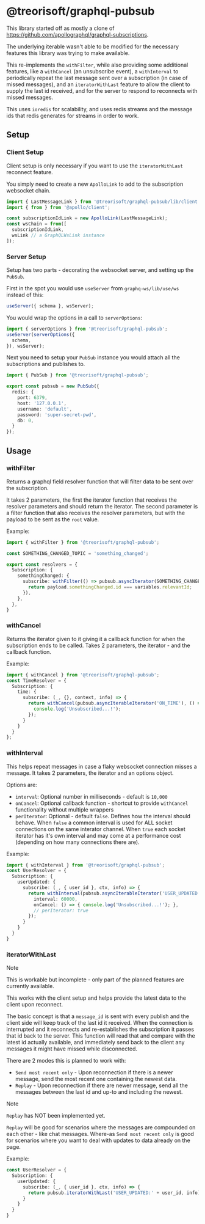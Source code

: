 # @treorisoft/graphql-pubsub

This library started off as mostly a clone of https://github.com/apollographql/graphql-subscriptions.

The underlying iterable wasn't able to be modified for the necessary features this library was trying to make available.

This re-implements the `withFilter`, while also providing some additional features, like a `withCancel` (an unsubscribe event), a `withInterval` to periodically repeat the last message sent over a subscription (in case of missed messages), and an `iteratorWithLast` feature to allow the client to supply the last id received, and for the server to respond to reconnects with missed messages.

This uses `ioredis` for scalability, and uses redis streams and the message ids that redis generates for streams in order to work.

## Setup

### Client Setup

Client setup is only necessary if you want to use the `iteratorWithLast` reconnect feature.

You simply need to create a new `ApolloLink` to add to the subscription websocket chain.

```ts
import { LastMessageLink } from '@treorisoft/graphql-pubsub/lib/client';
import { from } from '@apollo/client';

const subscriptionIdLink = new ApolloLink(LastMessageLink);
const wsChain = from([
  subscriptionIdLink,
  wsLink // a GraphQLWsLink instance
]);
```

### Server Setup

Setup has two parts - decorating the websocket server, and setting up the `PubSub`.

First in the spot you would use `useServer` from `graphq-ws/lib/use/ws` instead of this:

```ts
useServer({ schema }, wsServer);
```

You would wrap the options in a call to `serverOptions`:

```ts
import { serverOptions } from '@treorisoft/graphql-pubsub';
useServer(serverOptions({
  schema,
}), wsServer);
```

Next you need to setup your `PubSub` instance you would attach all the subscriptions and publishes to.

```ts
import { PubSub } from '@treorisoft/graphql-pubsub';

export const pubsub = new PubSub({
  redis: {
    port: 6379,
    host: '127.0.0.1',
    username: 'default',
    password: 'super-secret-pwd',
    db: 0,
  }
});
```

## Usage

### withFilter

Returns a graphql field resolver function that will filter data to be sent over the subscription.

It takes 2 parameters, the first the iterator function that receives the resolver parameters and should return the iterator.  The second parameter is a filter function that also receives the resolver parameters, but with the payload to be sent as the `root` value.

Example:
```ts
import { withFilter } from '@treorisoft/graphql-pubsub';

const SOMETHING_CHANGED_TOPIC = 'something_changed';

export const resolvers = {
  Subscription: {
    somethingChanged: {
      subscribe: withFilter(() => pubsub.asyncIterator(SOMETHING_CHANGED_TOPIC), (payload, variables) => {
        return payload.somethingChanged.id === variables.relevantId;
      }),
    },
  },
}
```

### withCancel

Returns the iterator given to it giving it a callback function for when the subscription ends to be called.  Takes 2 parameters, the iterator - and the callback function.

Example:
```ts
import { withCancel } from '@treorisoft/graphql-pubsub';
const TimeResolver = {
  Subscription: {
    time: {
      subscribe: (_, {}, context, info) => {
        return withCancel(pubsub.asyncIterableIterator('ON_TIME'), () => {
          console.log('Unsubscribed...!');
        });
      }
    }
  }
};
```

### withInterval

This helps repeat messages in case a flaky websocket connection misses a message. It takes 2 parameters, the iterator and an options object.

Options are:
- `interval`: Optional number in milliseconds - default is `10,000`
- `onCancel`: Optional callback function - shortcut to provide `withCancel` functionality without multiple wrappers
- `perIterator`: Optional - default `false`. Defines how the interval should behave. When `false` a common interval is used for ALL socket connections on the same interator channel. When `true` each socket iterator has it's own interval and may come at a performance cost (depending on how many connections there are).

Example:
```ts
import { withInterval } from '@treorisoft/graphql-pubsub';
const UserResolver = {
  Subscription: {
    userUpdated: {
      subscribe: (_, { user_id }, ctx, info) => {
        return withInterval(pubsub.asyncIterableIterator('USER_UPDATED:' + user_id), {
          interval: 60000,
          onCancel: () => { console.log('Unsubscribed...!'); },
          // perIterator: true
        });
      }
    }
  }
}
```

### iteratorWithLast

> [!NOTE]
> This is workable but incomplete - only part of the planned features are currently available.

This works with the client setup and helps provide the latest data to the client upon reconnect.

The basic concept is that a `message_id` is sent with every publish and the client side will keep track of the last id it received. When the connection is interrupted and it reconnects and re-establishes the subscription it passes that id back to the server. This function will read that and compare with the latest id actually available, and immediately send back to the client any messages it might have missed while disconnected.

There are 2 modes this is planned to work with:

- `Send most recent only` - Upon reconnection if there is a newer message, send the most recent one containing the newest data.
- `Replay` - Upon reconnection if there are newer message, send all the messages between the last id and up-to and including the newest.

> [!NOTE]
> `Replay` has NOT been implemented yet.

`Replay` will be good for scenarios where the messages are compounded on each other - like chat messages. Where-as `Send most recent only` is good for scenarios where you want to deal with updates to data already on the page.

Example:
```ts
const UserResolver = {
  Subscription: {
    userUpdated: {
      subscribe: (_, { user_id }, ctx, info) => {
        return pubsub.iteratorWithLast('USER_UPDATED:' + user_id, info);
      }
    }
  }
}
```